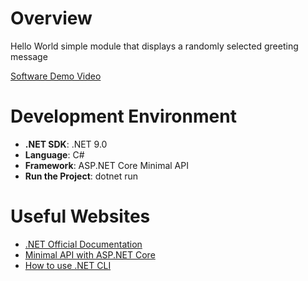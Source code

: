 # Overview

Hello World simple module that displays a randomly selected greeting message

[Software Demo Video](http://youtube.link.goes.here)

# Development Environment

- **.NET SDK**: .NET 9.0
- **Language**: C#
- **Framework**: ASP.NET Core Minimal API
- **Run the Project**: dotnet run

# Useful Websites

* [.NET Official Documentation](https://learn.microsoft.com/en-us/dotnet/)
* [Minimal API with ASP.NET Core](https://learn.microsoft.com/en-us/aspnet/core/tutorials/min-web-api?view=aspnetcore-9.0&tabs=visual-studio)
* [How to use .NET CLI](https://learn.microsoft.com/en-us/dotnet/core/tools/)